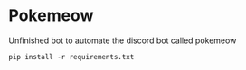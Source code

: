# Pokemeow
Unfinished bot to automate the discord bot called pokemeow

```
pip install -r requirements.txt
```

